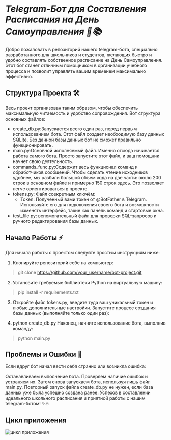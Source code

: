 # ***Telegram-Бот для Составления Расписания на День Самоуправления 🎯📚***
Добро пожаловать в репозиторий нашего telegram-бота, специально разработанного для школьников и студентов, желающих быстро и удобно составлять собственное расписание на День Самоуправления. Этот бот станет отличным помощником в организации учебного процесса и позволит управлять вашим временем максимально эффективно.

## **Структура Проекта 🛠️**
Весь проект организован таким образом, чтобы обеспечить максимальную читаемость и удобство сопровождения. Вот структура основных файлов:

* create_db.py:Запускается всего один раз, перед первым использованием бота. Этот файл создает необходимую базу данных SQLite. Без данной базы данных бот не сможет правильно функционировать.
* main.py:Основной исполняемый файл. Именно отсюда начинается работа самого бота. Просто запустите этот файл, и ваш помощник начнет свою деятельность.
* commands_func.py:Содержит весь функционал команд и обработчиков сообщений. Чтобы сделать чтение исходников удобнее, мы разбили большой объем кода на две части: около 200 строк в основном файле и примерно 150 строк здесь. Это позволяет легче ориентироваться в проекте.
* tokens.py: Файл ссекретным ключём:
  + Token: Полученный вами токен от @BotFather в Telegram. Используйте его для подключения своего бота и возможности изменять интерфейс, такие как панель команд и стартовые окна.
* test_file.py: вспомогательный файл для проверки SQL-запросов и ручного редактирования базы данных.
## **Начало Работы ⚡️**
Для начала работы с проектом следуйте простым инструкциям ниже:

1. Клонируйте репозиторий себе на компьютер:

> git clone https://github.com/your_username/bot-project.git

2. Установите требуемые библиотеки Python на виртуальную машину:

> pip install -r requirements.txt

3. Откройте файл tokens.py, введите туда ваш уникальный токен и любые дополнительные настройки.
Запустите процесс создания базы данных (выполняйте только один раз):

4. python create_db.py
Наконец, начните использование бота, выполнив команду:

> python main.py
## **Проблемы и Ошибки 🐞**
Если вдруг бот начал вести себя странно или возникла ошибка:

Останавливаем выполнение бота.
Проверяем наличие ошибок и устраняем их.
Затем снова запускаем бота, используя лишь файл main.py. Повторный запуск файла create_db.py не нужен, если база данных уже была успешно создана ранее.
Успехов в составлении идеального школьного расписания и приятной работы с нашим telegram-ботом! ✨🔥

## Цикл приложения
![цикл приложения](https://github.com/user-attachments/assets/d6e7154c-aeb6-4e3d-bfcd-e0dfe6c59c32)
